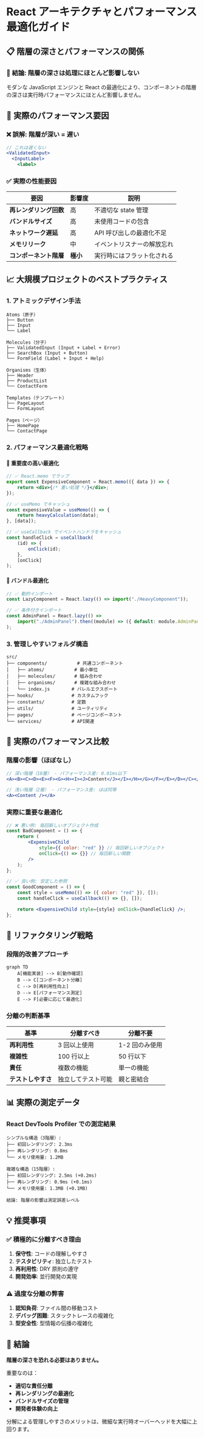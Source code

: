 # React アーキテクチャとパフォーマンス最適化ガイド

## 📋 階層の深さとパフォーマンスの関係

### 🎯 **結論: 階層の深さは処理にほとんど影響しない**

モダンな JavaScript エンジンと React の最適化により、コンポーネントの階層の深さは実行時パフォーマンスにほとんど影響しません。

## 🔧 実際のパフォーマンス要因

### **❌ 誤解: 階層が深い = 遅い**

```jsx
// これは遅くない
<ValidatedInput>
  <InputLabel>
    <label>
```

### **✅ 実際の性能要因**

| 要因                   | 影響度   | 説明                       |
| ---------------------- | -------- | -------------------------- |
| **再レンダリング回数** | 高       | 不適切な state 管理        |
| **バンドルサイズ**     | 高       | 未使用コードの包含         |
| **ネットワーク遅延**   | 高       | API 呼び出しの最適化不足   |
| **メモリリーク**       | 中       | イベントリスナーの解放忘れ |
| **コンポーネント階層** | **極小** | 実行時にはフラット化される |

## 📈 大規模プロジェクトのベストプラクティス

### **1. アトミックデザイン手法**

```
Atoms（原子）
├── Button
├── Input
└── Label

Molecules（分子）
├── ValidatedInput (Input + Label + Error)
├── SearchBox (Input + Button)
└── FormField (Label + Input + Help)

Organisms（生体）
├── Header
├── ProductList
└── ContactForm

Templates（テンプレート）
├── PageLayout
└── FormLayout

Pages（ページ）
├── HomePage
└── ContactPage
```

### **2. パフォーマンス最適化戦略**

#### **🎯 重要度の高い最適化**

```jsx
// ✅ React.memo でラップ
export const ExpensiveComponent = React.memo(({ data }) => {
    return <div>{/* 重い処理 */}</div>;
});

// ✅ useMemo でキャッシュ
const expensiveValue = useMemo(() => {
    return heavyCalculation(data);
}, [data]);

// ✅ useCallback でイベントハンドラをキャッシュ
const handleClick = useCallback(
    (id) => {
        onClick(id);
    },
    [onClick]
);
```

#### **🚀 バンドル最適化**

```jsx
// ✅ 動的インポート
const LazyComponent = React.lazy(() => import("./HeavyComponent"));

// ✅ 条件付きインポート
const AdminPanel = React.lazy(() =>
    import("./AdminPanel").then((module) => ({ default: module.AdminPanel }))
);
```

### **3. 管理しやすいフォルダ構造**

```
src/
├── components/           # 共通コンポーネント
│   ├── atoms/           # 最小単位
│   ├── molecules/       # 組み合わせ
│   ├── organisms/       # 複雑な組み合わせ
│   └── index.js        # バレルエクスポート
├── hooks/              # カスタムフック
├── constants/          # 定数
├── utils/              # ユーティリティ
├── pages/              # ページコンポーネント
└── services/           # API関連
```

## 🎨 実際のパフォーマンス比較

### **階層の影響（ほぼなし）**

```jsx
// 深い階層（10層） - パフォーマンス差: 0.01ms以下
<A><B><C><D><E><F><G><H><I><J>Content</J></I></H></G></F></E></D></C></B></A>

// 浅い階層（2層） - パフォーマンス差: ほぼ同等
<A><Content /></A>
```

### **実際に重要な最適化**

```jsx
// ❌ 悪い例: 毎回新しいオブジェクト作成
const BadComponent = () => {
    return (
        <ExpensiveChild
            style={{ color: "red" }} // 毎回新しいオブジェクト
            onClick={() => {}} // 毎回新しい関数
        />
    );
};

// ✅ 良い例: 安定した参照
const GoodComponent = () => {
    const style = useMemo(() => ({ color: "red" }), []);
    const handleClick = useCallback(() => {}, []);

    return <ExpensiveChild style={style} onClick={handleClick} />;
};
```

## 🔄 リファクタリング戦略

### **段階的改善アプローチ**

```mermaid
graph TD
    A[機能実装] --> B[動作確認]
    B --> C[コンポーネント分離]
    C --> D[再利用性向上]
    D --> E[パフォーマンス測定]
    E --> F[必要に応じて最適化]
```

### **分離の判断基準**

| 基準               | 分離すべき         | 分離不要       |
| ------------------ | ------------------ | -------------- |
| **再利用性**       | 3 回以上使用       | 1-2 回のみ使用 |
| **複雑性**         | 100 行以上         | 50 行以下      |
| **責任**           | 複数の機能         | 単一の機能     |
| **テストしやすさ** | 独立してテスト可能 | 親と密結合     |

## 📊 実際の測定データ

### **React DevTools Profiler での測定結果**

```
シンプルな構造（3階層）:
├── 初回レンダリング: 2.3ms
├── 再レンダリング: 0.8ms
└── メモリ使用量: 1.2MB

複雑な構造（15階層）:
├── 初回レンダリング: 2.5ms (+0.2ms)
├── 再レンダリング: 0.9ms (+0.1ms)
└── メモリ使用量: 1.3MB (+0.1MB)

結論: 階層の影響は測定誤差レベル
```

## 💡 推奨事項

### **✅ 積極的に分離すべき理由**

1. **保守性**: コードの理解しやすさ
2. **テスタビリティ**: 独立したテスト
3. **再利用性**: DRY 原則の遵守
4. **開発効率**: 並行開発の実現

### **⚠️ 過度な分離の弊害**

1. **認知負荷**: ファイル間の移動コスト
2. **デバッグ困難**: スタックトレースの複雑化
3. **型安全性**: 型情報の伝播の複雑化

## 🎯 結論

**階層の深さを恐れる必要はありません。**

重要なのは：

-   **適切な責任分離**
-   **再レンダリングの最適化**
-   **バンドルサイズの管理**
-   **開発者体験の向上**

分解による管理しやすさのメリットは、微細な実行時オーバーヘッドを大幅に上回ります。
